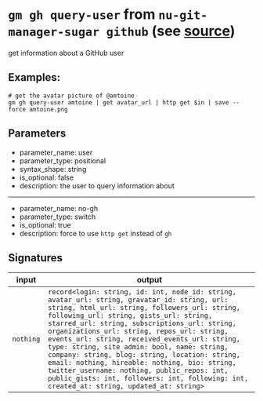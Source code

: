 # `gm gh query-user` from `nu-git-manager-sugar github` (see [source](https://github.com/amtoine/nu-git-manager/blob/main/pkgs/nu-git-manager-sugar/nu-git-manager-sugar/github.nu#L203))
get information about a GitHub user

## Examples:
```nushell
# get the avatar picture of @amtoine
gm gh query-user amtoine | get avatar_url | http get $in | save --force amtoine.png
```

## Parameters
- parameter_name: user
- parameter_type: positional
- syntax_shape: string
- is_optional: false
- description: the user to query information about
---
- parameter_name: no-gh
- parameter_type: switch
- is_optional: true
- description: force to use `http get` instead of `gh`

## Signatures
| input     | output                                                                                                                                                                                                                                                                                                                                                                                                                                                                                                                                                                                                                            |
| --------- | --------------------------------------------------------------------------------------------------------------------------------------------------------------------------------------------------------------------------------------------------------------------------------------------------------------------------------------------------------------------------------------------------------------------------------------------------------------------------------------------------------------------------------------------------------------------------------------------------------------------------------- |
| `nothing` | `record<login: string, id: int, node_id: string, avatar_url: string, gravatar_id: string, url: string, html_url: string, followers_url: string, following_url: string, gists_url: string, starred_url: string, subscriptions_url: string, organizations_url: string, repos_url: string, events_url: string, received_events_url: string, type: string, site_admin: bool, name: string, company: string, blog: string, location: string, email: nothing, hireable: nothing, bio: string, twitter_username: nothing, public_repos: int, public_gists: int, followers: int, following: int, created_at: string, updated_at: string>` |
